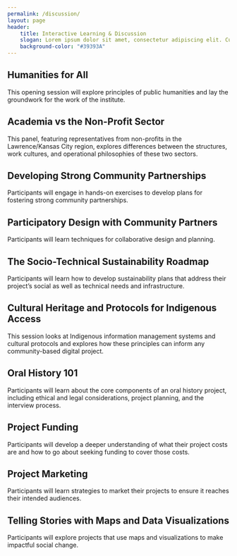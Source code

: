 ```yaml
---
permalink: /discussion/
layout: page
header: 
    title: Interactive Learning & Discussion
    slogan: Lorem ipsum dolor sit amet, consectetur adipiscing elit. Curabitur ac risus leo. Nulla vel porttitor lorem. Sed eget neque laoreet, lacinia risus in, pulvinar mauris. Vivamus dignissim euismod euismod.
    background-color: "#39393A"
---
```


## Humanities for All
This opening session will explore principles of public humanities and lay the groundwork for the work of the institute.

## Academia vs the Non-Profit Sector
This panel, featuring representatives from non-profits in the Lawrence/Kansas City region, explores differences between the structures, work cultures, and  operational philosophies of these two sectors. 

## Developing Strong Community Partnerships
Participants will engage in hands-on exercises to  develop plans for fostering strong community partnerships. 

## Participatory Design with Community Partners
Participants will learn techniques for collaborative design and planning. 

## The Socio-Technical Sustainability Roadmap
Participants will learn how to develop sustainability plans that address their project’s social as well as technical needs and infrastructure.

## Cultural Heritage and Protocols for Indigenous Access
This session looks at Indigenous information management systems and cultural protocols and explores how these principles can inform any  community-based digital project. 

## Oral History 101
Participants will learn about the core components of an oral history project,  including ethical and legal considerations, project planning, and the interview process.

## Project Funding
Participants will develop a deeper understanding of what their project costs are and how to go about seeking funding to cover those costs. 

## Project Marketing
Participants will learn strategies to market their projects to ensure it reaches their intended audiences. 

## Telling Stories with Maps and Data Visualizations
Participants will explore projects that use maps and visualizations to make impactful social change. 